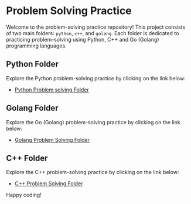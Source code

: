 # Problem Solving Practice

Welcome to the problem-solving practice repository! This project consists of two main folders: `python`, `c++`, and `golang`. Each folder is dedicated to practicing problem-solving using Python, C++ and Go (Golang) programming languages.

## Python Folder
Explore the Python problem-solving practice by clicking on the link below:
- [Python Problem solving Folder](<python>)

## Golang Folder
Explore the Go (Golang) problem-solving practice by clicking on the link below:
- [Golang Problem Solving Folder](<golang>)

## C++ Folder
Explore the C++ problem-solving practice by clicking on the link below:
- [C++ Problem Solving Folder](<c++>)

Happy coding!
